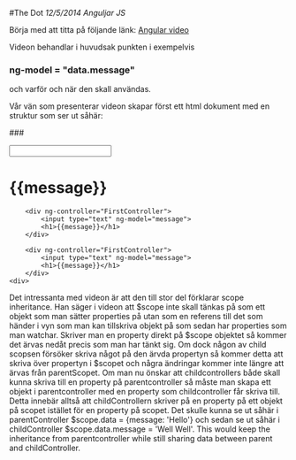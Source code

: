 #The Dot
*12/5/2014 Anguljar JS*

Börja med att titta på följande länk:
[Angular video](https://egghead.io/lessons/angularjs-the-dot)

Videon behandlar i huvudsak punkten i exempelvis

### ng-model = "data.message"

och varför och när den skall användas.


Vår vän som presenterar videon skapar först ett html dokument med en struktur som ser ut såhär:

###<div>
	<div ng-app="">
		<input type="text" ng-model="message">
		<h1>{{message}}</h1>

		<div ng-controller="FirstController">
			<input type="text" ng-model="message">
			<h1>{{message}}</h1>
		</div>

		<div ng-controller="FirstController">
			<input type="text" ng-model="message">
			<h1>{{message}}</h1>
		</div>
	<div>
</div>

Det intressanta med videon är att den till stor del förklarar scope inheritance. Han säger i videon att $scope inte skall tänkas på som ett objekt som man sätter properties på utan som en referens till det som händer i vyn som man kan tillskriva objekt på som sedan har properties som man watchar. Skriver man en property direkt på $scope objektet så kommer det ärvas nedåt precis som man har tänkt sig. Om dock någon av child scopsen försöker skriva något på den ärvda propertyn så kommer detta att skriva över propertyn i $scopet och några ändringar kommer inte längre att ärvas från parentScopet. Om man nu önskar att childcontrollers både skall kunna skriva till en property på parentcontroller så måste man skapa ett objekt i parentcontroller med en property som childcontroller får skriva till. Detta innebär alltså att childControllern skriver på en property på ett objekt på scopet istället för en property på scopet. Det skulle kunna se ut såhär i parentController $scope.data = {message: 'Hello'} och sedan se ut såhär i childController $scope.data.message =  'Well Well'. This would keep the inheritance from parentcontroller while still sharing data between parent and childController. 